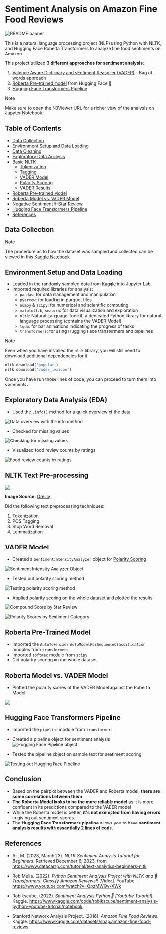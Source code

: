 
# Sentiment Analysis on Amazon Fine Food Reviews

![README banner](./images/writing_for_food_on_amazon.jpg)

This is a natural language processing project (NLP) using Python with NLTK, and Hugging Face Roberta Transformers to analyze fine food sentiments on Amazon

This project utilized **3 different approaches for sentiment analysis**:

1. [Valence Aware Dictionary and sEntiment Reasoner (VADER)](#VADER-Model) - Bag of words approach
2. [Roberta Pre-trained model](#Roberta-Pre-trained-Model) from Hugging Face 🤗  
3. [Hugging Face Transformers Pipeline](#Hugging-Face-Transformers-Pipeline)

> [!Note]
> Make sure to open the [NBViewer URL](https://nbviewer.org/github/jpsam07/sentiment-analysis-on-amazon-fine-food-reviews/blob/e9130bfdc2d364b0f996130395b9496021866dfc/notebook.ipynb) for a richer view of the analysis on Jupyter Notebook.

## Table of Contents

- [Data Collection](#data-collection)
- [Environment Setup and Data Loading](#environment-setup-and-data-loading)
- [Data Cleaning](#data-cleaning)
- [Exploratory Data Analysis](#exploratory-data-analysis)
- [Basic NLTK](#basic-nltk)
	- [Tokenization](#tokenization)
	- [Tagging](#tagging)
	- [VADER Model](#vader-model)
	- [Polarity Scoring](#polarity-scoring)
	- [VADER Results](#vader-results)
- [Roberta Pre-trained Model](#roberta-pre-trained-model)
- [Roberta Model vs. VADER Model](#roberta-model-vs-vader-model)
- [Negative Sentiment 5-Star Review](#negative-sentiment-5-star-review)
- [Hugging Face Transformers Pipeline](#hugging-face-transformers-pipeline)
- [References](#references)

## Data Collection

> [!NOTE]
> The procedure as to how the dataset was sampled and collected can be viewed in this [Kaggle Notebook](https://www.kaggle.com/code/joaquinsamson/preparing-data-for-sentiment-analysis)
## Environment Setup and Data Loading

- Loaded in the randomly sampled data from [Kaggle](https://www.kaggle.com/code/joaquinsamson/preparing-data-for-sentiment-analysis) into Jupyter Lab.
- Imported required libraries for analysis:
	- `pandas`: for data management and manipulation
	- `pyarrow`: for loading in parquet files
	- `numpy` & `scipy`: for numerical and scientific computing
	- `matplotlib`, `seaborn`: for data visualization and exploration
	- `nltk`: Natural Language Toolkit, a dedicated Python library for natural language processing (contains the VADER Model)
	- `tqdm`: for bar animations indicating the progress of tasks
	- `transformers`: for using Hugging Face transformers and pipelines

> [!NOTE] 
> Even when you have installed the `nltk` library, you will still need to download additional dependencies for it.

```python
nltk.download('popular') 
nltk.download('vader_lexicon')
```

Once you have run those lines of code, you can proceed to turn them into comments.

## Exploratory Data Analysis (EDA)

- Used the `.info()` method for a quick overview of the data

![Data overview with the info method](./images/data_overview_with_info_method.png)

- Checked for missing values

![Checking for missing values](./images/checking_for_missing_values.png)

- Visualized food review counts by ratings

![Food review counts by ratings](./images/food_review_counts_by_ratings.png)

## NLTK Text Pre-processing

![](./images/nltk_text_preprocessing_workflow.png)

**Image Source:** [Oreilly](https://www.oreilly.com/api/v2/epubs/9781492074076/files/assets/btap_0401.png)

Did the following text preprocessing techniques:

1. Tokenization
2. POS Tagging
3. Stop Word Removal
4. Lemmatization

## VADER Model

- Created a `SentimentIntensityAnalyzer` object for [Polarity Scoring](#polarity-scoring)

![Sentiment Intensity Analyzer Object](./images/sia_object.png)

- Tested out polarity scoring method

![Testing polarity scoring method](./images/testing_polarity_scoring_method.png)

- Applied polarity scoring on the whole dataset and plotted the results

![Compound Score by Star Review](./images/vader_compound_score_by_star_review.png)

![Polarity Scores by Sentiment Category](./images/vader_polarity_scores_by_sentiment_category.png)

## Roberta Pre-Trained Model

- Imported the `AutoTokenizer`  `AutoModelForSequenceClassification` modules from `transformers`
- Imported `softmax` module from `scipy`
- Did polarity scoring on the whole dataset


## Roberta Model vs. VADER Model

- Plotted the polarity scores of the VADER Model against the Roberta Model

![](./images/vader_vs_roberta_model_pairplot.png)

## Hugging Face Transformers Pipeline

- Imported the `pipeline` module from `transformers`
- Created a pipeline object for sentiment analysis
![Hugging Face Pipeline object](./images/huggingface_pipeline_object.png)

- Tested the pipeline object on sample text for sentiment scoring

![Testing out Hugging Face Pipeline](./images/testing_out_huggingface_pipeline.png)

## Conclusion

- Based on the pairplot between the VADER and Roberta model, **there are some correlations between them**
- **The Roberta Model looks to be the more reliable model** as it is more confident in its predictions compared to the VADER model
- While the Roberta model is better, **it's not exempted from having errors** in giving out sentiment scores.
- The **Hugging Face Transformers pipeline** allows you to have **sentiment analysis results with essentially 2 lines of code.**

## References

- Ali, M. (2023, March 23). _NLTK Sentiment Analysis Tutorial for Beginners_. Retrieved December 6, 2023, from https://www.datacamp.com/tutorial/text-analytics-beginners-nltk

- Rob Mulla. (2022). _Python Sentiment Analysis Project with NLTK and 🤗 Transformers. Classify Amazon Reviews!!_ [Video]. YouTube. https://www.youtube.com/watch?v=QpzMWQvxXWk

- Robikscube. (2022). _Sentiment Analysis Python 🤗 [Youtube Tutorial]_. Kaggle. https://www.kaggle.com/code/robikscube/sentiment-analysis-python-youtube-tutorial/notebook

- Stanford Network Analysis Project. (2016). _Amazon Fine Food Reviews_. Kaggle. https://www.kaggle.com/datasets/snap/amazon-fine-food-reviews